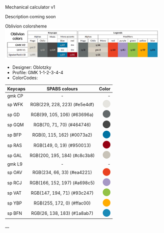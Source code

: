 Mechanical calculator v1

Description coming soon

Oblivion colorsheme
![ColorCodes:](image/color.jpeg)
* Designer: Oblotzky
* Profile: GMK 1-1-2-3-4-4
* ColorCodes:

| Keycaps       | SPABS colours                | Color |
| ------------- |:------------------:| -----:|
| gmk CP     | -    | - |
| sp WFK     | RGB(229, 228, 223) (#e5e4df)|<span style="color:#e5e4df;height: 25px;width: 25px;background-color: #e5e4df;border-radius: 50%;display: inline-block;"></span>|
| sp GD      | RGB(99, 105, 106) (#63696a)|<span style="height: 25px;width: 25px;background-color: #63696a;border-radius: 50%;display: inline-block;"></span>|
| sp GQM     | RGB(70, 71, 70)   (#464746)|<span style="height: 25px;width: 25px;background-color: #464746;border-radius: 50%;display: inline-block;"></span>|
| sp BFP      | RGB(0, 115, 162) (#0073a2)|<span style=" height: 25px;width: 25px;background-color: #0073a2;border-radius: 50%;display: inline-block;"></span>|
| sp RAS      | RGB(149, 0, 19) (#950013) |<span style="height: 25px;width: 25px;background-color: #950013;border-radius: 50%;display: inline-block;"></span>|
| sp GAL      | 	RGB(200, 195, 184) (#c8c3b8)         |<span style=" height: 25px;width: 25px;background-color:#c8c3b8;border-radius: 50%;display: inline-block;"></span>|
| gmk L9      | -         |-|
| sp OAV      | 	RGB(234, 66, 33) (#ea4221)         |<span style="height: 25px;width: 25px;background-color: #ea4221;border-radius: 50%;display: inline-block;"></span>|
| sp RCJ      |	RGB(166, 152, 197) (#a698c5)|<span style="height: 25px;width: 25px;background-color: #a698c5;border-radius: 50%;display: inline-block;"></span>|
| sp VAT      |	RGB(147, 194, 71) (#93c247)|<span style="height: 25px;width: 25px;background-color: #93c247;border-radius: 50%;display: inline-block;"></span>|
| sp YBP      | RGB(255, 172, 0) (#ffac00)|<span style="height: 25px;width: 25px;background-color: #ffac00;border-radius: 50%;display: inline-block;"></span>|
| sp BFN      |	RGB(26, 138, 183) (#1a8ab7)|<span style="color:#e5e4df; height: 25px;width: 25px;background-color: #1a8ab7;border-radius: 50%;display: inline-block;"></span>|
__